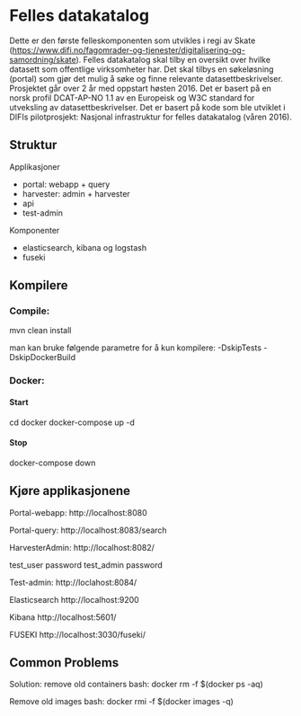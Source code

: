 # Felles datakatalog

Dette er den første felleskomponenten som utvikles i regi av Skate (https://www.difi.no/fagomrader-og-tjenester/digitalisering-og-samordning/skate). Felles datakatalog skal tilby en oversikt over hvilke datasett som offentlige virksomheter har. Det skal tilbys en søkeløsning (portal) som gjør det mulig å søke og finne relevante datasettbeskrivelser. Prosjektet går over 2 år med oppstart høsten 2016. Det er basert på en norsk profil DCAT-AP-NO 1.1 av en Europeisk og W3C standard for utveksling av datasettbeskrivelser. Det er basert på kode som ble utviklet i DIFIs pilotprosjekt: Nasjonal infrastruktur for felles datakatalog (våren 2016). 

## Struktur

Applikasjoner

* portal: webapp + query
* harvester: admin + harvester
* api
* test-admin

Komponenter

* elasticsearch, kibana og logstash
* fuseki

## Kompilere
### Compile:
mvn clean install
 
man kan bruke følgende parametre for å kun kompilere: -DskipTests -DskipDockerBuild 

### Docker:
#### Start
cd docker
docker-compose up -d

#### Stop
docker-compose down


## Kjøre applikasjonene 

Portal-webapp:
http://localhost:8080

Portal-query:
http://localhost:8083/search

HarvesterAdmin:
http://localhost:8082/

test_user password
test_admin password

Test-admin:
http://loclahost:8084/

Elasticsearch
http://localhost:9200

Kibana
http://localhost:5601/

FUSEKI
http://localhost:3030/fuseki/


## Common Problems

Solution: remove old containers
bash: docker rm -f $(docker ps -aq)

Remove old images
bash: docker rmi -f $(docker images -q)
